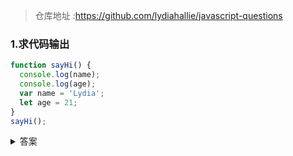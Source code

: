 > 仓库地址 :https://github.com/lydiahallie/javascript-questions

### 1.求代码输出

```javascript
function sayHi() {
  console.log(name);
  console.log(age);
  var name = 'Lydia';
  let age = 21;
}
sayHi();
```

<details>
<summary>答案</summary>

```
undefined
Reference
```

这道题比较简单，var 声明的 name 变量在创建变量创建阶段为其分配内存空间，默认值为`undefined`，所以未赋值（初始化）前读取的时候就是`undefined`。

let（或者 const）声明的变量也会存在变量提升，但是与 var 不同的是，初始化的时候没有被提升，所以在初始化之前是不可以访问的，成为`暂时死区`。

在这里补充一个知识，

1. `var`声明的变量没有块级作用域也没有循环局部作用域，举个例子

```javascript
for (var i = 0; i < 10; i++) {
  var one = 1;
  // ...
}

alert(i); // 10，"i" 在循环结束后仍可见，它是一个全局变量
alert(one); // 1，"one" 在循环结束后仍可见，它是一个全局变量
```

2. `var`允许重新声明并且会改变值，`let`不允许且会报 SyntaxError 错误

```javascript
let user;
let user; // SyntaxError: 'user' has already been declared
```

3. 注意 声明会被提升，但赋值不会

```javascript
function sayHi() {
  alert(phrase);

  var phrase = 'Hello';
}
sayHi();
```

等同于

```javascript
function sayHi() {
  var phrase; //在函数刚开始时变量声明

  console.log(phrase); //undefined
  phrace = 'Hello'; //当程序执行到这行时赋值
}
sayHi();
```

### 变量赋值可以分为三个阶段

1. 创建变量，分配空间
2. 初始化变量未 undefined
3. 赋值

- `let`在创建的过程被提升，但是初始化没有提升
- `var`的创建和初始化都被提升
- `function`的创建和初始化和复制都被提升

</details>
